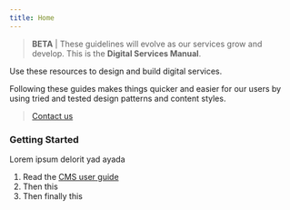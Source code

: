 ```yaml
---
title: Home
---
```


> **BETA** | These guidelines will evolve as our services grow and develop.
This is the **Digital Services Manual**.

Use these resources to design and build digital services.

Following these guides makes things quicker and easier for our users by using tried and tested design patterns and content styles.

> [Contact us](mailto:web@leics.gov.uk)

### Getting Started

Lorem ipsum delorit yad ayada

1.  Read the [CMS user guide](/cms-guide/purpose)
2.  Then this
3.  Then finally this
